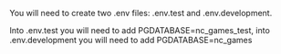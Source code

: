 
You will need to create two .env files: .env.test and .env.development.
 
Into .env.test you will need to add PGDATABASE=nc_games_test, into .env.development you will need to add PGDATABASE=nc_games
